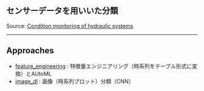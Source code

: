 ## センサーデータを用いいた分類

Source: [Condition monitoring of hydraulic systems](https://archive.ics.uci.edu/dataset/447/condition+monitoring+of+hydraulic+systems)

***
## Approaches
- [feature_engineering](./feature_engineering) : 特徴量エンジニアリング（時系列をテーブル形式に変換）とAUtoML
- [image_dl](./image_dl) : 画像（時系列プロット）分類（CNN）

